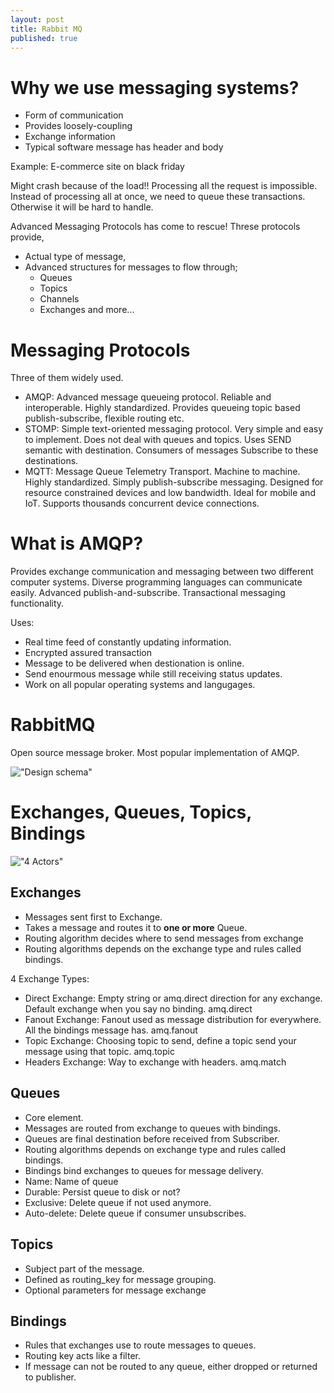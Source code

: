 ```yaml
---
layout: post
title: Rabbit MQ
published: true
---
```


# Why we use messaging systems?

- Form of communication
- Provides loosely-coupling
- Exchange information
- Typical software message has header and body
  
Example: E-commerce site on black friday

Might crash because of the load!! Processing all the request is impossible. Instead of processing all at once, we need to queue these transactions. Otherwise it will be hard to handle.

Advanced Messaging Protocols has come to rescue! Threse protocols provide, 
- Actual type of message,
- Advanced structures for messages to flow through;
  - Queues
  - Topics
  - Channels
  - Exchanges and more...  

# Messaging Protocols

Three of them widely used. 

- AMQP: Advanced message queueing protocol. Reliable and interoperable. Highly standardized. Provides queueing topic based publish-subscribe, flexible routing etc.
- STOMP: Simple text-oriented messaging protocol.
Very simple and easy to implement.
Does not deal with queues and topics.
Uses SEND semantic with destination. Consumers of messages Subscribe to these destinations. 
- MQTT: Message Queue Telemetry Transport.
Machine to machine. Highly standardized. Simply publish-subscribe messaging. Designed for resource constrained devices and low bandwidth. Ideal for mobile and IoT. Supports thousands concurrent device connections.

# What is AMQP?

Provides exchange communication and messaging between two different computer systems. Diverse programming languages can communicate easily. Advanced publish-and-subscribe. Transactional messaging functionality.

Uses:
- Real time feed of constantly updating information.
- Encrypted assured transaction
- Message to be delivered when destionation is online.
- Send enourmous message while still receiving status updates.
- Work on all popular operating systems and langugages.


# RabbitMQ

Open source message broker. Most popular implementation of AMQP. 

!["Design schema"](https://i.ibb.co/4WNZ9PJ/rabbitmq.png)

# Exchanges, Queues, Topics, Bindings

!["4 Actors"](https://i.ibb.co/n7h09Bg/actors.png)

## Exchanges

- Messages sent first to Exchange.
- Takes a message and routes it to **one or more** Queue.
- Routing algorithm decides where to send messages from exchange
- Routing algorithms depends on the exchange type and rules called bindings. 

4 Exchange Types:
- Direct Exchange: Empty string or amq.direct direction for any exchange. Default exchange when you say no binding. amq.direct 
- Fanout Exchange: Fanout used as message distribution for everywhere. All the bindings message has. amq.fanout 
- Topic Exchange: Choosing topic to send, define a topic send your message using that topic. amq.topic
- Headers Exchange: Way to exchange with headers. amq.match  

## Queues

- Core element.
- Messages are routed from exchange to queues with bindings.
- Queues are final destination before received from Subscriber.
- Routing algorithms depends on exchange type and rules called bindings.
- Bindings bind exchanges to queues for message delivery.
- Name: Name of queue
- Durable: Persist queue to disk or not?
- Exclusive: Delete queue if not used anymore.
- Auto-delete: Delete queue if consumer unsubscribes.

## Topics

- Subject part of the message.
- Defined as routing_key for message grouping.
- Optional parameters for message exchange
  
## Bindings

- Rules that exchanges use to route messages to queues.
- Routing key acts like a filter.
- If message can not be routed to any queue, either dropped or returned to publisher.
